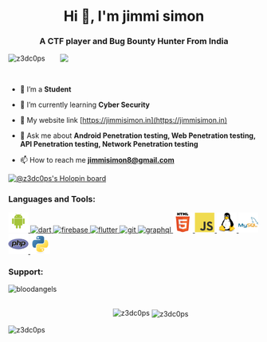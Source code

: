 
<h1 align="center">Hi 👋, I'm jimmi simon</h1>
<h3 align="center">A CTF player and Bug Bounty Hunter From India</h3>

<img align="right" width="400" src="https://user-images.githubusercontent.com/61974788/194109995-53c618ff-4786-4f8e-ac0d-d4d056aba2a5.png">



<p align="left"> <img src="https://komarev.com/ghpvc/?username=z3dc0ps&label=Profile%20views&color=0e75b6&style=flat" alt="z3dc0ps" /> </p>

<p align="left"> <a href="https://twitter.com/" target="blank"><img src="https://img.shields.io/twitter/follow/?logo=twitter&style=for-the-badge" alt="" /></a> </p>

- 🔭 I’m a **Student**

- 🌱 I’m currently learning **Cyber Security**

- 📝 My website link [https://jimmisimon.in](https://jimmisimon.in)

- 💬 Ask me about **Android Penetration testing, Web Penetration testing, API Penetration testing, Network Penetration testing**

- 📫 How to reach me **jimmisimon8@gmail.com**


[![@z3dc0ps's Holopin board](https://holopin.me/z3dc0ps)](https://holopin.io/@z3dc0ps)

<p align="left">
</p>

<h3 align="left">Languages and Tools:</h3>
<p align="left"> <a href="https://developer.android.com" target="_blank" rel="noreferrer"> <img src="https://raw.githubusercontent.com/devicons/devicon/master/icons/android/android-original-wordmark.svg" alt="android" width="40" height="40"/> </a> <a href="https://dart.dev" target="_blank" rel="noreferrer"> <img src="https://www.vectorlogo.zone/logos/dartlang/dartlang-icon.svg" alt="dart" width="40" height="40"/> </a> <a href="https://firebase.google.com/" target="_blank" rel="noreferrer"> <img src="https://www.vectorlogo.zone/logos/firebase/firebase-icon.svg" alt="firebase" width="40" height="40"/> </a> <a href="https://flutter.dev" target="_blank" rel="noreferrer"> <img src="https://www.vectorlogo.zone/logos/flutterio/flutterio-icon.svg" alt="flutter" width="40" height="40"/> </a> <a href="https://git-scm.com/" target="_blank" rel="noreferrer"> <img src="https://www.vectorlogo.zone/logos/git-scm/git-scm-icon.svg" alt="git" width="40" height="40"/> </a> <a href="https://graphql.org" target="_blank" rel="noreferrer"> <img src="https://www.vectorlogo.zone/logos/graphql/graphql-icon.svg" alt="graphql" width="40" height="40"/> </a> <a href="https://www.w3.org/html/" target="_blank" rel="noreferrer"> <img src="https://raw.githubusercontent.com/devicons/devicon/master/icons/html5/html5-original-wordmark.svg" alt="html5" width="40" height="40"/> </a> <a href="https://developer.mozilla.org/en-US/docs/Web/JavaScript" target="_blank" rel="noreferrer"> <img src="https://raw.githubusercontent.com/devicons/devicon/master/icons/javascript/javascript-original.svg" alt="javascript" width="40" height="40"/> </a> <a href="https://www.linux.org/" target="_blank" rel="noreferrer"> <img src="https://raw.githubusercontent.com/devicons/devicon/master/icons/linux/linux-original.svg" alt="linux" width="40" height="40"/> </a> <a href="https://www.mysql.com/" target="_blank" rel="noreferrer"> <img src="https://raw.githubusercontent.com/devicons/devicon/master/icons/mysql/mysql-original-wordmark.svg" alt="mysql" width="40" height="40"/> </a> <a href="https://www.php.net" target="_blank" rel="noreferrer"> <img src="https://raw.githubusercontent.com/devicons/devicon/master/icons/php/php-original.svg" alt="php" width="40" height="40"/> </a> <a href="https://www.python.org" target="_blank" rel="noreferrer"> <img src="https://raw.githubusercontent.com/devicons/devicon/master/icons/python/python-original.svg" alt="python" width="40" height="40"/> </a> </p>

<h3 align="left">Support:</h3>
<p><a href="https://www.buymeacoffee.com/bloodangels"> <img align="left" src="https://cdn.buymeacoffee.com/buttons/v2/default-yellow.png" height="50" width="210" alt="bloodangels" /></a></p><br><br>

<p><img align="left" src="https://github-readme-stats.vercel.app/api/top-langs?username=z3dc0ps&show_icons=true&locale=en&layout=compact" alt="z3dc0ps" /></p>

<p>&nbsp;<img align="center" src="https://github-readme-stats.vercel.app/api?username=z3dc0ps&show_icons=true&locale=en" alt="z3dc0ps" /></p>

<p><img align="center" src="https://github-readme-streak-stats.herokuapp.com/?user=z3dc0ps&" alt="z3dc0ps" /></p>
